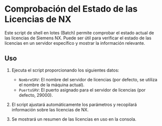 # Comprobación del Estado de las Licencias de NX

Este script de shell en lotes (Batch) permite comprobar el estado actual de las licencias de Siemens NX. Puede ser útil para verificar el estado de las licencias en un servidor específico y mostrar la información relevante.

## Uso

1. Ejecuta el script proporcionando los siguientes datos:
   - `NombreSRV`: El nombre del servidor de licencias (por defecto, se utiliza el nombre de la máquina actual).
   - `PuertoSRV`: El puerto asignado para el servidor de licencias (por defecto, 29000).
   
2. El script ajustará automáticamente los parámetros y recopilará información sobre las licencias de NX.

3. Se mostrará un resumen de las licencias en uso en la consola.
